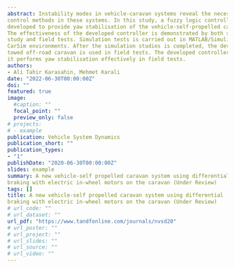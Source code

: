 ```yaml
---
abstract: Instability modes in vehicle-caravan systems reveal the necessity of active chassis
control methods in these systems. In this study, a fuzzy logic controller (FLC) is
developed to provide yaw stabilisation of the vehicle-self-propelled caravan system.
The effectiveness of the developed controller is demonstrated by both simulation
study and field tests. Simulation tests is carried out in MATLAB/Simulink and
CarSim environments. After the simulation studies is completed, the developed controller is embedded in the caravan electronic control unit. A self-propelled electric
towed off-road caravan is used in field tests. The developed controller is shown that
it performs yaw stabilisation effectively in field tests.
authors:
- Ali Tahir Karasahin, Mehmet Karali
date: "2022-06-30T00:00:00Z"
doi: ""
featured: true
image: 
  #caption: ""
  focal_point: ""
  preview_only: false
# projects:
# - example
publication: Vehicle System Dynamics
publication_short: ""
publication_types:
- "1"
publishDate: "2020-06-30T00:00:00Z"
slides: example
summary: A new vehicle-self propelled caravan system using differential
braking with electric in-wheel motors on the caravan (Under Review)
tags: []
title: A new vehicle-self propelled caravan system using differential
braking with electric in-wheel motors on the caravan (Under Review)
# url_code: ""
# url_dataset: ""
url_pdf: "https://www.tandfonline.com/journals/nvsd20"
# url_poster: ""
# url_project: ""
# url_slides: ""
# url_source: ""
# url_video: ""
---
```

